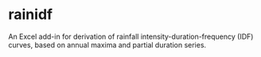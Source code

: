 rainidf
=======

An Excel add-in for derivation of rainfall intensity-duration-frequency (IDF) curves, based on annual maxima and partial duration series.